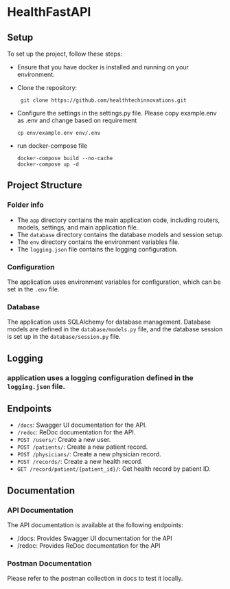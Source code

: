 # HealthFastAPI

## Setup

To set up the project, follow these steps:

- Ensure that you have docker is installed and running on your environment.
- Clone the repository: 
  ```
   git clone https://github.com/healthtechinnovations.git
  ```

- Configure the settings in the settings.py file. Please copy example.env as .env and change based on requirement
  ```
  cp env/example.env env/.env
  ```
- run docker-compose file 
  ```
  docker-compose build --no-cache
  docker-compose up -d
  ```

## Project Structure

### Folder info
- The `app` directory contains the main application code, including routers, models, settings, and main application file.
- The `database` directory contains the database models and session setup.
- The `env` directory contains the environment variables file.
- The `logging.json` file contains the logging configuration.

### Configuration
The application uses environment variables for configuration, which can be set in the `.env` file.

### Database
The application uses SQLAlchemy for database management. Database models are defined in the `database/models.py` file, and the database session is set up in the `database/session.py` file.

## Logging
### application uses a logging configuration defined in the `logging.json` file.


## Endpoints
- `/docs`: Swagger UI documentation for the API.
- `/redoc`: ReDoc documentation for the API.
- `POST /users/`: Create a new user.
- `POST /patients/`: Create a new patient record.
- `POST /physicians/`: Create a new physician record.
- `POST /records/`: Create a new health record.
- `GET /record/patient/{patient_id}/`: Get health record by patient ID.


## Documentation

### API Documentation

The API documentation is available at the following endpoints:
- /docs: Provides Swagger UI documentation for the API
- /redoc: Provides ReDoc documentation for the API

### Postman Documentation
Please refer to the postman collection in docs to test it locally. 
